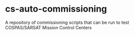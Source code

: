 # cs-auto-commissioning
A repository of commissioning scripts that can be run to test COSPAS/SARSAT Mission Control Centers

